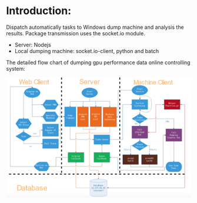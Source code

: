 # Introduction:
Dispatch automatically tasks to Windows dump machine and analysis the results. Package transmission uses the socket.io module.
  - Server: Nodejs
  - Local dumping machine: socket.io-client, python and batch

The detailed flow chart of dumping gpu performance data online controlling system:

![alt text](https://github.com/kentqian/Automatic-dumping-data-system/blob/master/system.png)
